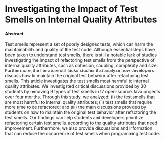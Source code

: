 <h1>Investigating the Impact of Test Smells on Internal Quality
Attributes</h1>

<h4>Abstract</h4>

<p>Test smells represent a set of poorly designed tests, which can harm the maintainability and quality of the test code. Although essential steps have been taken to understand test smells, there is still a notable lack of studies investigating the impact of refactoring test smells from the perspective of internal quality attributes, such as cohesion, coupling, complexity and size. Furthermore, the literature still lacks studies that analyze how developers discuss how to maintain the original test behavior after refactoring test smells. This article investigates the test smells most harmful to internal quality attributes. We investigated critical discussions provided by 30 students by removing 9 types of test smells in 17 open-source Java projects over four months. Through this study, we analyzed: (i) the test smells that are most harmful to internal quality attributes; (ii) test smells that require more time to be refactored; and (iii) the main discussions provided by students on how to maintain the original test behavior after refactoring the test smells. Our findings can help students and developers prioritize refactoring certain test smells, according to the quality attributes that need improvement. Furthermore, we also provide discussions and information that can reduce the occurrence of test smells when programming test code.</p>
